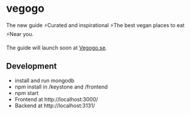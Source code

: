 # vegogo

The new guide ⚡️Curated and inspirational ⚡️The best vegan places to eat ⚡️Near you.

The guide will launch soon at [Vegogo.se](https://vegogo.se).

## Development

- install and run mongodb
- npm install in /keystone and /frontend
- npm start
- Frontend at http://localhost:3000/
- Backend at http://localhost:3131/
